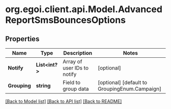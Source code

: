 # org.egoi.client.api.Model.AdvancedReportSmsBouncesOptions
## Properties

Name | Type | Description | Notes
------------ | ------------- | ------------- | -------------
**Notify** | **List&lt;int?&gt;** | Array of user IDs to notify | [optional] 
**Grouping** | **string** | Field to group data | [optional] [default to GroupingEnum.Campaign]

[[Back to Model list]](../README.md#documentation-for-models) [[Back to API list]](../README.md#documentation-for-api-endpoints) [[Back to README]](../README.md)

